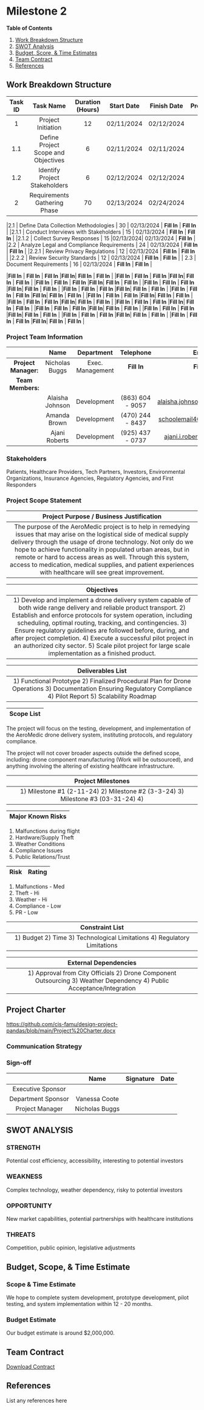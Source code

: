 # Milestone 2

**Table of Contents**
1. [Work Breakdown Structure](#work-breakdown-structure)
2. [SWOT Analysis](#swot-analysis)
3. [Budget, Score, & Time Estimates](#budget-scope--time-estimates)
4. [Team Contract](#team-contract)
5. [References](#references)

## Work Breakdown Structure 
| **Task ID** |  **Task Name** | **Duration (Hours)** | **Start Date** | **Finish Date** | **Predecessors** |
| :---:        |     :---:      |  :---:  |  :---:   |  :---:    |  :---:     |
|1 | Project Initiation | 12 |02/11/2024| 02/12/2024 | - |
|1.1 | Define Project Scope and Objectives | 6 |02/11/2024|02/11/2024 | 1 |
|1.2 | Identify Project Stakeholders | 6 | 02/12/2024 | 02/12/2024 | 1 |
|2 | Requirements Gathering Phase | 70 |02/13/2024| 02/24/2024 | 1.1, 1.2 |

|2.1   | Define Data Collection Methodologies | 30 | 02/13/2024 | **Fill In** | **Fill In** |
|2.1.1 | Conduct Interviews with Stakeholders | 15 | 02/13/2024 | **Fill In** | **Fill In** |
|2.1.2 | Collect Survey Responses | 15 |02/13/2024| 02/13/2024 | **Fill In** |
|2.2   | Analyze Legal and Compliance Requirements | 24 | 02/13/2024 | **Fill In** | **Fill In** |
|2.2.1 | Review Privacy Regulations | 12 | 02/13/2024 | **Fill In** | **Fill In** |
|2.2.2 | Review Security Standards | 12 | 02/13/2024 | **Fill In** | **Fill In** |
| 2.3  | Document Requirements | 16 | 02/13/2024 | **Fill In** | **Fill In** |

|**Fill In** | **Fill In** | **Fill In** |**Fill In**| **Fill In** | **Fill In** |
|**Fill In** | **Fill In** | **Fill In** |**Fill In**| **Fill In** | **Fill In** |
|**Fill In** | **Fill In** | **Fill In** |**Fill In**| **Fill In** | **Fill In** |
|**Fill In** | **Fill In** | **Fill In** |**Fill In**| **Fill In** | **Fill In** |
|**Fill In** | **Fill In** | **Fill In** |**Fill In**| **Fill In** | **Fill In** |
|**Fill In** | **Fill In** | **Fill In** |**Fill In**| **Fill In** | **Fill In** |
|**Fill In** | **Fill In** | **Fill In** |**Fill In**| **Fill In** | **Fill In** |
|**Fill In** | **Fill In** | **Fill In** |**Fill In**| **Fill In** | **Fill In** |
|**Fill In** | **Fill In** | **Fill In** |**Fill In**| **Fill In** | **Fill In** |
|**Fill In** | **Fill In** | **Fill In** |**Fill In**| **Fill In** | **Fill In** |
|**Fill In** | **Fill In** | **Fill In** |**Fill In**| **Fill In** | **Fill In** |
|**Fill In** | **Fill In** | **Fill In** |**Fill In**| **Fill In** | **Fill In** |
|**Fill In** | **Fill In** | **Fill In** |**Fill In**| **Fill In** | **Fill In** |

### Project Team Information
|        |Name | Department | Telephone | Email |
|:---:   |:---:| :---:      | :---:     | :---: |
|**Project Manager:** | Nicholas Buggs | Exec. Management |**Fill In**| **Fill In** |
|**Team Members:** |          |             |           |            |
|                  | Alaisha Johnson | Development | (863) 604 - 9057| alaisha.johnson02@gmail.com |
|                  | Amanda Brown | Development | (470) 244 - 8437 | schoolemail4635@gmail.com |
|                  | Ajani Roberts | Development | (925) 437 - 0737 | ajani.i.roberts@gmail.com |
### Stakeholders
Patients, Healthcare Providers, Tech Partners, Investors, Environmental Organizations, Insurance Agencies, Regulatory Agencies, and First Responders
### Project Scope Statement
| Project Purpose / Business Justification |
| :---: |
| The purpose of the AeroMedic project is to help in remedying issues that may arise on the logistical side of medical supply delivery through the usage of drone technology. Not only do we hope to achieve functionality in populated urban areas, but in remote or hard to access areas as well. Through this system, access to medication, medical supplies, and patient experiences with healthcare will see great improvement. |

| Objectives |
| :---: |
| 1) Develop and implement a drone delivery system capable of both wide range delivery and reliable product transport. 2) Establish and enforce protocols for system operation, including scheduling, optimal routing, tracking, and contingencies. 3) Ensure regulatory guidelines are followed before, during, and after project completion. 4) Execute a successful pilot project in an authorized city sector. 5) Scale pilot project for large scale implementation as a finished product. |

| Deliverables List |
| :---: |
| 1) Functional Prototype  2) Finalized Procedural Plan for Drone Operations  3) Documentation Ensuring Regulatory Compliance  4) Pilot Report  5) Scalability Roadmap |

| Scope List | 
| :---: | 

The project will focus on the testing, development, and implementation of the AeroMedic drone delivery system, instituting protocols, and regulatory compliance. 

The project will not cover broader aspects outside the defined scope, including: drone component manufacturing (Work will be outsourced), and anything involving the altering of existing healthcare infrastructure.

| Project Milestones |
| :---: |
| 1) Milestone #1 (2-11-24)  2) Milestone #2 (3-3-24)  3) Milestone #3 (03-31-24)  4)  |

| Major Known Risks |
| :---: |
1) Malfunctions during flight
2) Hardware/Supply Theft
3) Weather Conditions
4) Compliance Issues
5) Public Relations/Trust

| Risk | Rating |
| :---:| :---:  |
1) Malfunctions - Med
2) Theft - Hi
3) Weather - Hi
4) Compliance - Low
5) PR - Low

| Constraint List |
| :---: |
| 1) Budget  2) Time  3) Technological Limitations 4) Regulatory Limitations |

| External Dependencies |
| :---: |
| 1) Approval from City Officials  2) Drone Component Outsourcing  3) Weather Dependency  4) Public Acceptance/Integration |

## Project Charter
https://github.com/cis-famu/design-project-pandas/blob/main/Project%20Charter.docx

### Communication Strategy 
### Sign-off 
|        |Name | Signature | Date | 
|:---:   |:---:| :---:     | :---:|
|Executive Sponsor| | |
|Department Sponsor| Vanessa Coote | |
|Project Manager| Nicholas Buggs| | |

## SWOT ANALYSIS 
### STRENGTH
Potential cost efficiency, accessibility, interesting to potential investors
### WEAKNESS
Complex technology, weather dependency, risky to potential investors
### OPPORTUNITY
New market capabilities, potential partnerships with healthcare institutions 
### THREATS
Competition, public opinion, legislative adjustments

## Budget, Scope, & Time Estimate
### Scope & Time Estimate
We hope to complete system development, prototype development, pilot testing, and system implementation within 12 - 20 months.
### Budget Estimate
Our budget estimate is around $2,000,000.

## Team Contract
[Download Contract](files/teamContract.pdf)

## References
List any references here

